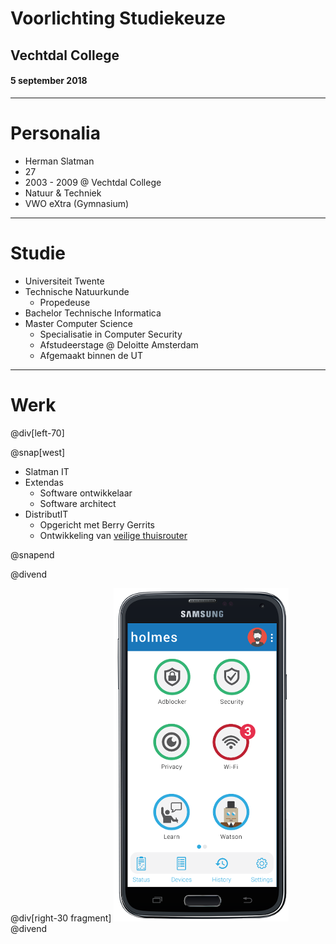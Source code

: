 # Voorlichting Studiekeuze

## Vechtdal College

#### 5 september 2018

---

# Personalia

<ul>
    <li class="fragment">
        Herman Slatman
    </li>
    <li class="fragment">
        27
    </li>
    <li class="fragment">
        2003 - 2009 @ Vechtdal College
    </li>
    <li class="fragment">
        Natuur & Techniek
    </li>
    <li class="fragment">
        VWO eXtra (Gymnasium)
    </li>
</ul>

---

# Studie

<ul>
    <li class="fragment">
        Universiteit Twente
    </li>
    <li class="fragment">
        Technische Natuurkunde
        <ul class="fragment">
            <li>
                Propedeuse
            </li>
        </ul>
    </li>
    <li class="fragment">
        Bachelor Technische Informatica 
    </li>
    <li class="fragment">
        Master Computer Science
        <ul>
            <li class="fragment">
                Specialisatie in Computer Security
            </li>
            <li class="fragment">
                Afstudeerstage @ Deloitte Amsterdam
            </li>
            <li class="fragment">
                Afgemaakt binnen de UT
            </li>
        </ul>
    </li>
</ul>

---

# Werk

 
@div[left-70]

@snap[west]
<ul>
    <li class="fragment">
        Slatman IT
    </li>
    <li class="fragment">
        Extendas
        <ul>
            <li class="fragment">
                Software ontwikkelaar
            </li>
            <li class="fragment">
                Software architect
            </li>
        </ul>
    </li>
    <li class="fragment">
        DistributIT
        <ul>
            <li class="fragment">
                Opgericht met Berry Gerrits
            </li>
            <li class="fragment">
                Ontwikkeling van <a href="https://holmes.distributit.nl/" target="_blank">veilige thuisrouter</a>
            </li>
        </ul>
    </li>
</ul>
@snapend

@divend

@div[right-30 fragment] 
![Holmes](assets/img/holmes3.png)
@divend
